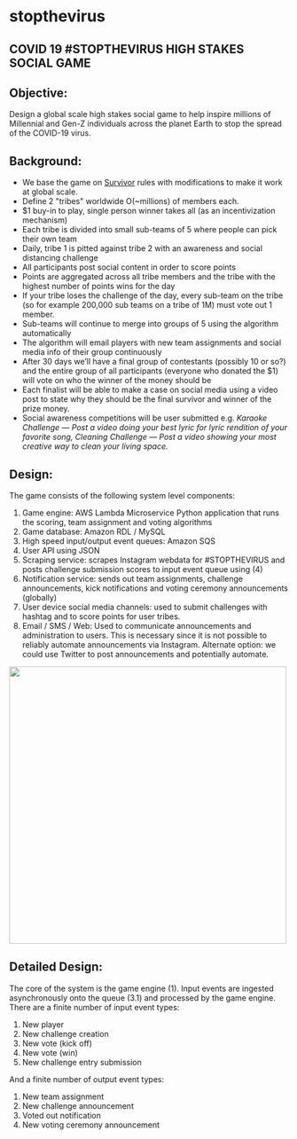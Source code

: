 # stopthevirus

## COVID 19 #STOPTHEVIRUS HIGH STAKES SOCIAL GAME

## Objective:

Design a global scale high stakes social game to help inspire millions of Millennial and Gen-Z individuals across the planet Earth to stop the spread of the COVID-19 virus.

## Background:

* We base the game on [Survivor](https://en.wikipedia.org/wiki/Survivor_(American_TV_series)) rules with modifications to make it work at global scale. 
* Define 2 "tribes" worldwide O(~millions) of members each.
* $1 buy-in to play, single person winner takes all (as an incentivization mechanism)
* Each tribe is divided into small sub-teams of 5 where people can pick their own team
* Daily, tribe 1 is pitted against tribe 2 with an awareness and social distancing challenge
* All participants post social content in order to score points
* Points are aggregated across all tribe members and the tribe with the highest number of points wins for the day
* If your tribe loses the challenge of the day, every sub-team on the tribe (so for example 200,000 sub teams on a tribe of 1M) must vote out 1 member.
* Sub-teams will continue to merge into groups of 5 using the algorithm automatically
* The algorithm will email players with new team assignments and social media info of their group continuously
* After 30 days we’ll have a final group of contestants (possibly 10 or so?) and the entire group of all participants (everyone who donated the $1) will vote on who the winner of the money should be
* Each finalist will be able to make a case on social media using a video post to state why they should be the final survivor and winner of the prize money.
* Social awareness competitions will be user submitted e.g. *Karaoke Challenge — Post a video doing your best lyric for lyric rendition of your favorite song, Cleaning Challenge — Post a video showing your most creative way to clean your living space.*

## Design:

The game consists of the following system level components:

1. Game engine: AWS Lambda Microservice Python application that runs the scoring, team assignment and voting algorithms
1. Game database: Amazon RDL / MySQL
1. High speed input/output event queues: Amazon SQS 
1. User API using JSON
1. Scraping service: scrapes Instagram webdata for #STOPTHEVIRUS and posts challenge submission scores to input event queue using (4)
1. Notification service: sends out team assignments, challenge announcements, kick notifications and voting ceremony announcements (globally)
1. User device social media channels: used to submit challenges with hashtag and to score points for user tribes.
1. Email / SMS / Web: Used to communicate announcements and administration to users. This is necessary since it is not possible to reliably automate announcements via Instagram. Alternate option: we could use Twitter to post announcements and potentially automate.

<img src="https://github.com/unicorn1337x/stopthevirus/blob/master/stopthevirus_architecture1.svg" width="500">

## Detailed Design:

The core of the system is the game engine (1). Input events are ingested asynchronously onto the queue (3.1) and processed by the game engine. There are a finite number of input event types:

1. New player
1. New challenge creation
1. New vote (kick off)
1. New vote (win)
1. New challenge entry submission

And a finite number of output event types:

1. New team assignment
1. New challenge announcement
1. Voted out notification
1. New voting ceremony announcement







